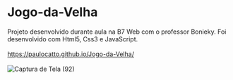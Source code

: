 # Jogo-da-Velha

Projeto desenvolvido durante aula na B7 Web com o professor Bonieky. Foi desenvolvido com Html5, Css3 e JavaScript.
<br><br>
https://paulocatto.github.io/Jogo-da-Velha/
<br><br>
![Captura de Tela (92)](https://user-images.githubusercontent.com/108766424/235386589-0417c6fe-5ded-470b-97e5-a228c65b8685.png)

